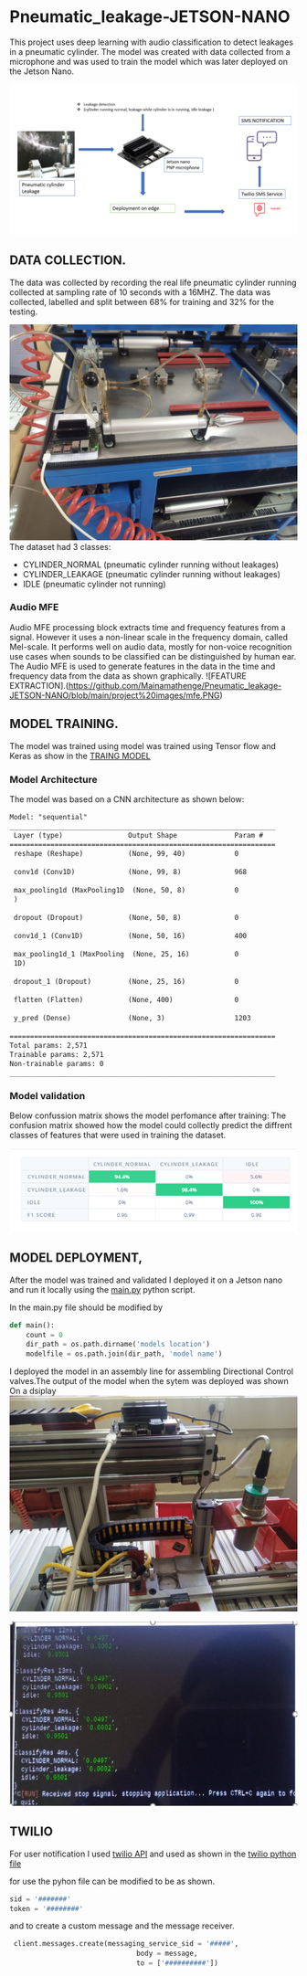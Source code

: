 # Pneumatic_leakage-JETSON-NANO
This project uses deep learning with audio classification to detect leakages in a pneumatic cylinder. The model was created with data collected from a microphone and was used to train the model which was later deployed on the Jetson Nano.

![THE PROJECTS FLOW DIAGRAM](https://github.com/Mainamathenge/Pneumatic_leakage-JETSON-NANO/blob/main/project%20images/project%20flow%201.PNG)

## DATA COLLECTION.
The data was collected by recording the real life pneumatic cylinder running collected at sampling rate of 10 seconds with a 16MHZ. The data was collected, labelled and split between 68% for training and 32% for the testing.

![DATA COLLECTION](https://github.com/Mainamathenge/Pneumatic_leakage-JETSON-NANO/blob/main/project%20images/WhatsApp%20Image%202022-05-20%20at%201.59.45%20PM.jpeg)
The dataset had 3 classes:

* CYLINDER_NORMAL   (pneumatic cylinder running without leakages)
* CYLINDER_LEAKAGE  (pneumatic cylinder running without leakages)
* IDLE              (pneumatic cylinder not running)
### Audio MFE
Audio MFE processing block extracts time and frequency features from a signal. However it uses a non-linear scale in the frequency domain, called Mel-scale. It performs well on audio data, mostly for non-voice recognition use cases when sounds to be classified can be distinguished by human ear.
The Audio MFE is used to generate features in the data in the time and frequency data from the data as shown graphically.
![FEATURE EXTRACTION].(https://github.com/Mainamathenge/Pneumatic_leakage-JETSON-NANO/blob/main/project%20images/mfe.PNG)
## MODEL TRAINING.
The model was trained using model was trained using Tensor flow and Keras as show in the [TRAING MODEL](https://github.com/Mainamathenge/Pneumatic_leakage-JETSON-NANO/blob/main/pneumatic%20cylinder/pneumatic%20leakage/model%20training.py)

### Model Architecture
The model was based on a CNN architecture as shown below:
```
Model: "sequential"
_________________________________________________________________
 Layer (type)                Output Shape              Param #   
=================================================================
 reshape (Reshape)           (None, 99, 40)            0         
                                                                 
 conv1d (Conv1D)             (None, 99, 8)             968       
                                                                 
 max_pooling1d (MaxPooling1D  (None, 50, 8)            0         
 )                                                               
                                                                 
 dropout (Dropout)           (None, 50, 8)             0         
                                                                 
 conv1d_1 (Conv1D)           (None, 50, 16)            400       
                                                                 
 max_pooling1d_1 (MaxPooling  (None, 25, 16)           0         
 1D)                                                             
                                                                 
 dropout_1 (Dropout)         (None, 25, 16)            0         
                                                                 
 flatten (Flatten)           (None, 400)               0         
                                                                 
 y_pred (Dense)              (None, 3)                 1203      
                                                                 
=================================================================
Total params: 2,571
Trainable params: 2,571
Non-trainable params: 0
_________________________________________________________________
```
### Model validation

Below confussion matrix shows the model perfomance after training:
The confusion matrix showed how the model could collectly predict the diffrent classes of features that were used in training the dataset.

![CONFUSION MATRIX](https://github.com/Mainamathenge/Pneumatic_leakage-JETSON-NANO/blob/main/project%20images/confusion%20matrix.PNG)


## MODEL DEPLOYMENT,
After the model was trained and validated I deployed it on a Jetson nano and run it locally using the [main.py](https://github.com/Mainamathenge/Pneumatic_leakage-JETSON-NANO/blob/main/pneumatic%20cylinder/pneumatic%20leakage/Main.py) python script.

In the main.py file should be modified by
~~~ python
def main():
    count = 0
    dir_path = os.path.dirname('models location')
    modelfile = os.path.join(dir_path, 'model name')
~~~
I deployed the model in an assembly line for assembling Directional Control valves.The output of the model when the sytem was deployed was shown On a dsiplay
![PHYSICAL DEPLOYMENT](https://github.com/Mainamathenge/Pneumatic_leakage-JETSON-NANO/blob/main/project%20images/WhatsApp%20Image%202022-05-20%20at%2012.44.52%20PM.jpeg)



![Disply output](https://github.com/Mainamathenge/Pneumatic_leakage-JETSON-NANO/blob/main/project%20images/deployment.PNG)
## TWILIO
For user notification  I used [twilio API](https://www.twilio.com/) and used as shown in the [twilio python file](https://github.com/Mainamathenge/Pneumatic_leakage-JETSON-NANO/blob/main/pneumatic%20cylinder/pneumatic%20leakage/twilio_sms.py)

for use the pyhon file can be modified to be as shown.
~~~ python
sid = '#######'
token = '########'
~~~
and to create a custom message and the message receiver.
~~~ python
 client.messages.create(messaging_service_sid = '#####',
                               body = message,
                               to = ['##########'])
~~~
